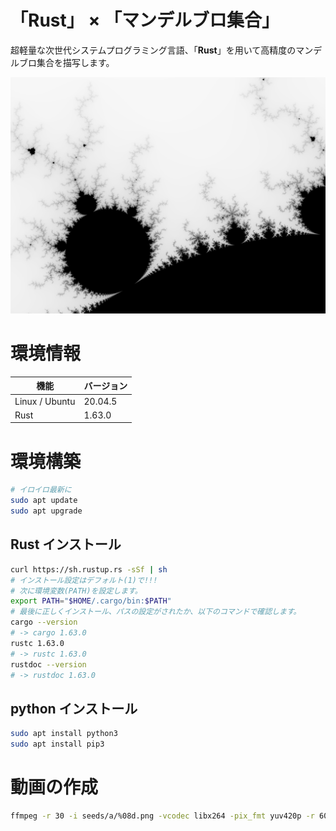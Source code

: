 # 「Rust」 × 「マンデルブロ集合」

超軽量な次世代システムプログラミング言語、「**Rust**」を用いて高精度のマンデルブロ集合を描写します。  

![マンデルブロ集合サンプル](output/0000.png)


# 環境情報

| 機能 | バージョン |
| ---- | ---- |
| Linux / Ubuntu | 20.04.5 |
| Rust | 1.63.0 |


# 環境構築


```bash
# イロイロ最新に
sudo apt update
sudo apt upgrade
```


## Rust インストール

```bash
curl https://sh.rustup.rs -sSf | sh
# インストール設定はデフォルト(1)で!!!
# 次に環境変数(PATH)を設定します。
export PATH="$HOME/.cargo/bin:$PATH"
# 最後に正しくインストール、パスの設定がされたか、以下のコマンドで確認します。
cargo --version
# -> cargo 1.63.0
rustc 1.63.0
# -> rustc 1.63.0
rustdoc --version
# -> rustdoc 1.63.0
```


## python インストール

```bash
sudo apt install python3
sudo apt install pip3
```


# 動画の作成

```bash
ffmpeg -r 30 -i seeds/a/%08d.png -vcodec libx264 -pix_fmt yuv420p -r 60 out.mp4
```



